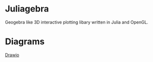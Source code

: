 # Juliagebra

Geogebra like 3D interactive plotting libary written in Julia and OpenGL.

# Diagrams

[Drawio](https://drive.google.com/file/d/1fkfQfxXt0IOKQ_Q8ngE1mU21Ua7204yd/view?usp=sharing)